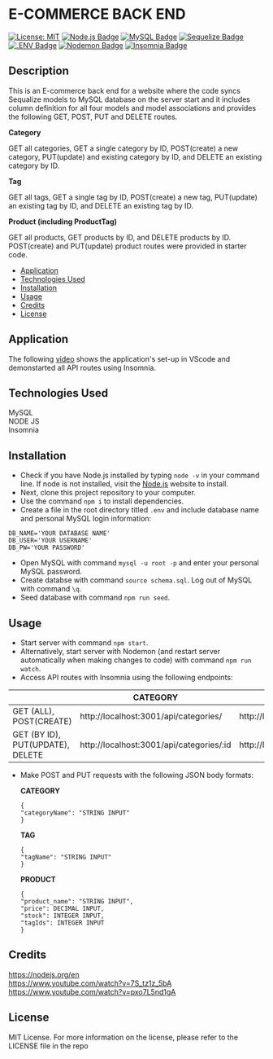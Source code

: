 # E-COMMERCE BACK END </br>

[![License: MIT](https://img.shields.io/badge/License-MIT-yellow.svg)](https://opensource.org/licenses/MIT)
[![Node.js Badge](https://img.shields.io/badge/Node.js-393?logo=nodedotjs&logoColor=fff&style=flat)](https://nodejs.org/en)
[![MySQL Badge](https://img.shields.io/badge/MySQL-4479A1?logo=mysql&logoColor=fff&style=flat)](https://www.npmjs.com/package/mysql2)
[![Sequelize Badge](https://img.shields.io/badge/Sequelize-52B0E7?logo=sequelize&logoColor=fff&style=flat)](https://sequelize.org/docs/v6/)
[![.ENV Badge](https://img.shields.io/badge/.ENV-ECD53F?logo=dotenv&logoColor=000&style=flat)](https://www.npmjs.com/package/dotenv)
[![Nodemon Badge](https://img.shields.io/badge/Nodemon-76D04B?logo=nodemon&logoColor=fff&style=flat)](https://nodemon.io/)
[![Insomnia Badge](https://img.shields.io/badge/Insomnia-4000BF?logo=insomnia&logoColor=fff&style=flat)](https://insomnia.rest/)

## Description

This is an E-commerce back end for a website where the code syncs Sequalize models to MySQL database on the server start and it includes column definition for all four models and model associations and provides the following GET, POST, PUT and DELETE routes. </br>

**Category**

GET all categories, GET a single category by ID, POST(create) a new category, PUT(update) and existing category by ID, and DELETE an existing category by ID.

**Tag**

GET all tags, GET a single tag by ID, POST(create) a new tag, PUT(update) an existing tag by ID, and DELETE an existing tag by ID.

**Product (including ProductTag)**

GET all products, GET products by ID, and DELETE products by ID. POST(create) and PUT(update) product routes were provided in starter code.

- [Application](#Application)
- [Technologies Used](#TechnologiesUsed)
- [Installation](#Installation)
- [Usage](#usage)
- [Credits](#credits)
- [License](#license)

## Application

The following [video](https://youtu.be/Yw5SnOgDlVI) shows the application's set-up in VScode and demonstarted all API routes using Insomnia.

## Technologies Used

MySQL </br>
NODE JS </br>
Insomnia

## Installation

- Check if you have Node.js installed by typing `node -v` in your command line. If node is not installed, visit the [Node.js](https://nodejs.org/en) website to install.
- Next, clone this project repository to your computer.
- Use the command `npm i` to install dependencies.
- Create a file in the root directory titled `.env` and include database name and personal MySQL login information:

```
DB_NAME='YOUR DATABASE NAME'
DB_USER='YOUR USERNAME'
DB_PW='YOUR PASSWORD'
```

- Open MySQL with command `mysql -u root -p` and enter your personal MySQL password.
- Create databse with command `source schema.sql`. Log out of MySQL with command `\q`.
- Seed database with command `npm run seed`.

## Usage

- Start server with command `npm start`.
- Alternatively, start server with Nodemon (and restart server automatically when making changes to code) with command `npm run watch`.
- Access API routes with Insomnia using the following endpoints:

|                                  | CATEGORY                                 | TAG                                | PRODUCT                                |
| -------------------------------- | ---------------------------------------- | ---------------------------------- | -------------------------------------- |
| GET (ALL), POST(CREATE)          | http://localhost:3001/api/categories/    | http://localhost:3001/api/tags/    | http://localhost:3001/api/products/    |
| GET (BY ID), PUT(UPDATE), DELETE | http://localhost:3001/api/categories/:id | http://localhost:3001/api/tags/:id | http://localhost:3001/api/products/:id |

- Make POST and PUT requests with the following JSON body formats:

  **CATEGORY**

  ```
  {
  "categoryName": "STRING INPUT"
  }
  ```

  **TAG**

  ```
  {
  "tagName": "STRING INPUT"
  }
  ```

  **PRODUCT**

  ```
  {
  "product_name": "STRING INPUT",
  "price": DECIMAL INPUT,
  "stock": INTEGER INPUT,
  "tagIds": INTEGER INPUT
  }
  ```

## Credits

https://nodejs.org/en </br>
https://www.youtube.com/watch?v=7S_tz1z_5bA </br>
https://www.youtube.com/watch?v=pxo7L5nd1gA

## License

MIT License.
For more information on the license, please refer to the LICENSE file in the repo
